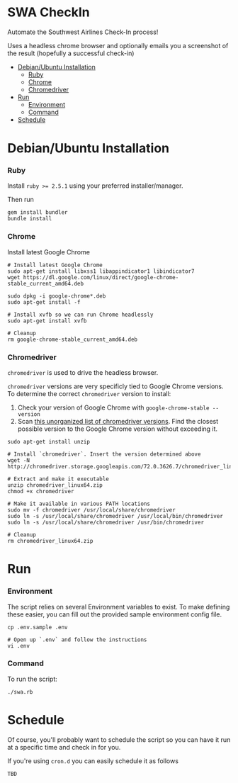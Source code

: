 # SWA CheckIn

Automate the Southwest Airlines Check-In process!

Uses a headless chrome browser and optionally emails you a screenshot of the result (hopefully a successful check-in)

- [Debian/Ubuntu Installation](#installation)
    - [Ruby](#installation-ruby)
    - [Chrome](#installation-chrome)
    - [Chromedriver](#installation-chromedriver)
- [Run](#run)
    - [Environment](#run-environment)
    - [Command](#run-command)
- [Schedule](#schedule)


# <a name="installation"></a>Debian/Ubuntu Installation

### <a name="installation-ruby"></a>Ruby

Install `ruby >= 2.5.1` using your preferred installer/manager.

Then run

```
gem install bundler
bundle install
```

### <a name="installation-chrome"></a>Chrome

Install latest Google Chrome

```
# Install latest Google Chrome
sudo apt-get install libxss1 libappindicator1 libindicator7
wget https://dl.google.com/linux/direct/google-chrome-stable_current_amd64.deb

sudo dpkg -i google-chrome*.deb
sudo apt-get install -f

# Install xvfb so we can run Chrome headlessly
sudo apt-get install xvfb

# Cleanup
rm google-chrome-stable_current_amd64.deb
```

### <a name="installation-chromedriver"></a>Chromedriver

`chromedriver` is used to drive the headless browser.

`chromedriver` versions are very specificly tied to Google Chrome versions. To determine the correct `chromedriver` version to install:

1. Check your version of Google Chrome with `google-chrome-stable --version`
2. Scan [this unorganized list of chromedriver versions](http://chromedriver.storage.googleapis.com/). Find the closest possible version to the Google Chrome version without exceeding it.

```
sudo apt-get install unzip

# Install `chromedriver`. Insert the version determined above
wget -N http://chromedriver.storage.googleapis.com/72.0.3626.7/chromedriver_linux64.zip

# Extract and make it executable
unzip chromedriver_linux64.zip
chmod +x chromedriver

# Make it available in various PATH locations
sudo mv -f chromedriver /usr/local/share/chromedriver
sudo ln -s /usr/local/share/chromedriver /usr/local/bin/chromedriver
sudo ln -s /usr/local/share/chromedriver /usr/bin/chromedriver

# Cleanup
rm chromedriver_linux64.zip
```

# <a name="run"></a>Run

### <a name="run-environment"></a>Environment

The script relies on several Environment variables to exist. To make defining these easier, you can fill out the provided sample environment config file.

```
cp .env.sample .env

# Open up `.env` and follow the instructions
vi .env
```

### <a name="run-command"></a>Command

To run the script:

```
./swa.rb
```

# <a name="schedule"></a>Schedule

Of course, you'll probably want to schedule the script so you can have it run at a specific time and check in for you.

If you're using `cron.d` you can easily schedule it as follows

```
TBD
```
